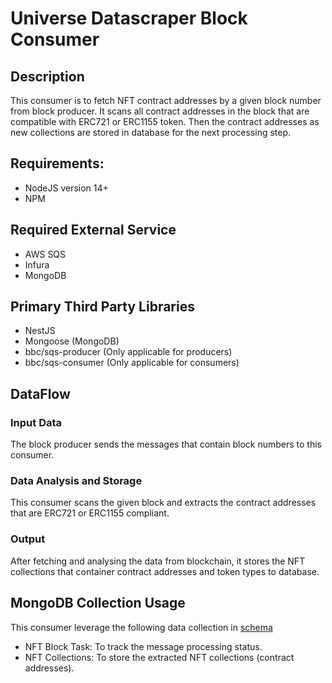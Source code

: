 # Universe Datascraper Block Consumer

## Description

This consumer is to fetch NFT contract addresses by a given block number from block producer. It scans all contract addresses in the block that are compatible with ERC721 or ERC1155 token. Then the contract addresses as new collections are stored in database for the next processing step.

## Requirements:

- NodeJS version 14+
- NPM

## Required External Service

- AWS SQS
- Infura
- MongoDB

## Primary Third Party Libraries

- NestJS
- Mongoose (MongoDB)
- bbc/sqs-producer (Only applicable for producers)
- bbc/sqs-consumer (Only applicable for consumers)

## DataFlow

### Input Data

The block producer sends the messages that contain block numbers to this consumer.

### Data Analysis and Storage

This consumer scans the given block and extracts the contract addresses that are ERC721 or ERC1155 compliant.

### Output

After fetching and analysing the data from blockchain, it stores the NFT collections that container contract addresses and token types to database.

## MongoDB Collection Usage

This consumer leverage the following data collection in [schema](https://github.com/plugblockchain/Universe-Datascraper-Schema)

- NFT Block Task: To track the message processing status.
- NFT Collections: To store the extracted NFT collections (contract addresses).
